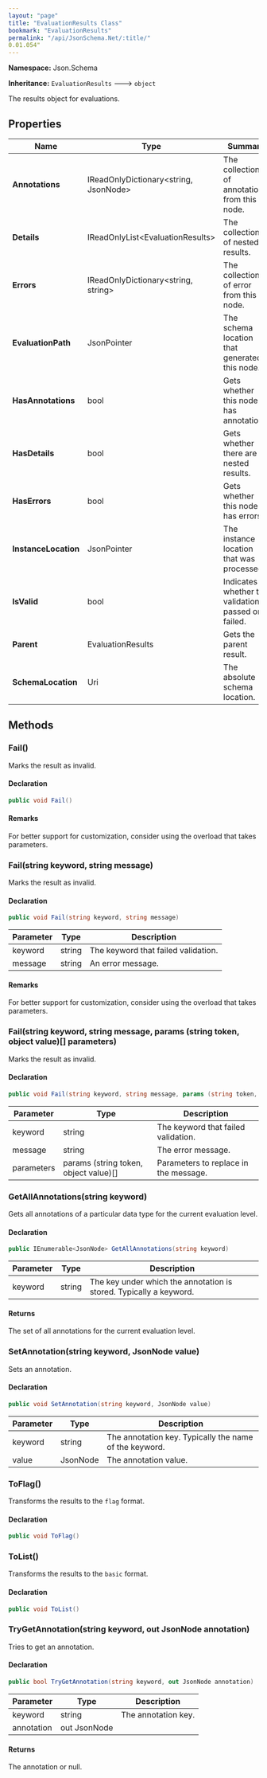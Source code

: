 ```yaml
---
layout: "page"
title: "EvaluationResults Class"
bookmark: "EvaluationResults"
permalink: "/api/JsonSchema.Net/:title/"
0.01.054"
---
```

**Namespace:** Json.Schema

**Inheritance:**
`EvaluationResults`
 🡒 
`object`

The results object for evaluations.

## Properties

| Name | Type | Summary |
|---|---|---|
| **Annotations** | IReadOnlyDictionary\<string, JsonNode\> | The collection of annotations from this node. |
| **Details** | IReadOnlyList\<EvaluationResults\> | The collection of nested results. |
| **Errors** | IReadOnlyDictionary\<string, string\> | The collection of error from this node. |
| **EvaluationPath** | JsonPointer | The schema location that generated this node. |
| **HasAnnotations** | bool | Gets whether this node has annotations. |
| **HasDetails** | bool | Gets whether there are nested results. |
| **HasErrors** | bool | Gets whether this node has errors. |
| **InstanceLocation** | JsonPointer | The instance location that was processed. |
| **IsValid** | bool | Indicates whether the validation passed or failed. |
| **Parent** | EvaluationResults | Gets the parent result. |
| **SchemaLocation** | Uri | The absolute schema location. |

## Methods

### Fail()

Marks the result as invalid.

#### Declaration

```c#
public void Fail()
```


#### Remarks

For better support for customization, consider using the overload that takes parameters.

### Fail(string keyword, string message)

Marks the result as invalid.

#### Declaration

```c#
public void Fail(string keyword, string message)
```

| Parameter | Type | Description |
|---|---|---|
| keyword | string | The keyword that failed validation. |
| message | string | An error message. |


#### Remarks

For better support for customization, consider using the overload that takes parameters.

### Fail(string keyword, string message, params (string token, object value)[] parameters)

Marks the result as invalid.

#### Declaration

```c#
public void Fail(string keyword, string message, params (string token, object value)[] parameters)
```

| Parameter | Type | Description |
|---|---|---|
| keyword | string | The keyword that failed validation. |
| message | string | The error message. |
| parameters | params (string token, object value)[] | Parameters to replace in the message. |


### GetAllAnnotations(string keyword)

Gets all annotations of a particular data type for the current evaluation level.

#### Declaration

```c#
public IEnumerable<JsonNode> GetAllAnnotations(string keyword)
```

| Parameter | Type | Description |
|---|---|---|
| keyword | string | The key under which the annotation is stored.  Typically a keyword. |


#### Returns

The set of all annotations for the current evaluation level.

### SetAnnotation(string keyword, JsonNode value)

Sets an annotation.

#### Declaration

```c#
public void SetAnnotation(string keyword, JsonNode value)
```

| Parameter | Type | Description |
|---|---|---|
| keyword | string | The annotation key.  Typically the name of the keyword. |
| value | JsonNode | The annotation value. |


### ToFlag()

Transforms the results to the `flag` format.

#### Declaration

```c#
public void ToFlag()
```


### ToList()

Transforms the results to the `basic` format.

#### Declaration

```c#
public void ToList()
```


### TryGetAnnotation(string keyword, out JsonNode annotation)

Tries to get an annotation.

#### Declaration

```c#
public bool TryGetAnnotation(string keyword, out JsonNode annotation)
```

| Parameter | Type | Description |
|---|---|---|
| keyword | string | The annotation key. |
| annotation | out JsonNode |  |


#### Returns

The annotation or null.

